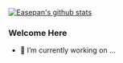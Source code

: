[![Easepan's github stats](https://github-readme-stats.vercel.app/api?username=code4everything&show_icons=true&theme=cobalt)](https://github.com/anuraghazra/github-readme-stats)

### Welcome Here

- 🔭 I’m currently working on ...
